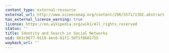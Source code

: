 ```yaml
---
content_type: external-resource
external_url: http://www.sciencemag.org/content/296/5571/1302.abstract
has_external_license_warning: true
license: https://en.wikipedia.org/wiki/All_rights_reserved
status: ''
title: Identity and Search in Social Networks
uid: 661c9677-9118-4ec6-91f1-50f1f8602755
wayback_url: ''
---
```

